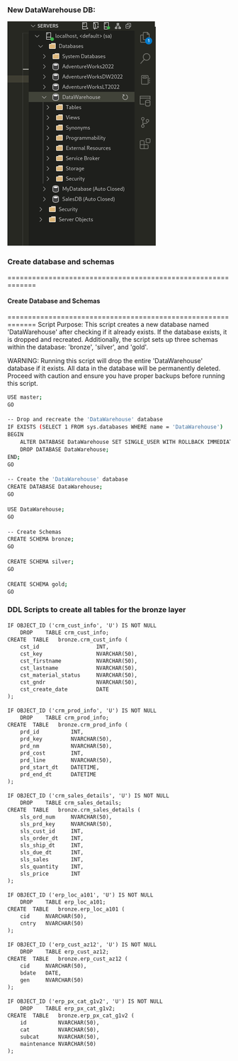 ### New DataWarehouse DB:

![Data Architecture](data_warehousedb.png)

### Create database and schemas

=============================================================
#### Create Database and Schemas
=============================================================
Script Purpose:
    This script creates a new database named 'DataWarehouse' after checking if it already exists. 
    If the database exists, it is dropped and recreated. Additionally, the script sets up three schemas 
    within the database: 'bronze', 'silver', and 'gold'.
	
WARNING:
    Running this script will drop the entire 'DataWarehouse' database if it exists. 
    All data in the database will be permanently deleted. Proceed with caution 
    and ensure you have proper backups before running this script.

``` sh
USE master;
GO

-- Drop and recreate the 'DataWarehouse' database
IF EXISTS (SELECT 1 FROM sys.databases WHERE name = 'DataWarehouse')
BEGIN
    ALTER DATABASE DataWarehouse SET SINGLE_USER WITH ROLLBACK IMMEDIATE;
    DROP DATABASE DataWarehouse;
END;
GO

-- Create the 'DataWarehouse' database
CREATE DATABASE DataWarehouse;
GO

USE DataWarehouse;
GO

-- Create Schemas
CREATE SCHEMA bronze;
GO

CREATE SCHEMA silver;
GO

CREATE SCHEMA gold;
GO
```


### DDL Scripts to create all tables for the bronze layer


```
IF OBJECT_ID ('crm_cust_info', 'U') IS NOT NULL
    DROP    TABLE crm_cust_info;
CREATE  TABLE   bronze.crm_cust_info (
    cst_id                  INT,
    cst_key                 NVARCHAR(50),
    cst_firstname           NVARCHAR(50),
    cst_lastname            NVARCHAR(50),
    cst_material_status     NVARCHAR(50),
    cst_gndr                NVARCHAR(50),
    cst_create_date         DATE
);

IF OBJECT_ID ('crm_prod_info', 'U') IS NOT NULL
    DROP    TABLE crm_prod_info;
CREATE  TABLE   bronze.crm_prod_info (
    prd_id          INT,
    prd_key         NVARCHAR(50),
    prd_nm          NVARCHAR(50),
    prd_cost        INT,
    prd_line        NVARCHAR(50),
    prd_start_dt    DATETIME,
    prd_end_dt      DATETIME
);

IF OBJECT_ID ('crm_sales_details', 'U') IS NOT NULL
    DROP    TABLE crm_sales_details;
CREATE  TABLE   bronze.crm_sales_details (
    sls_ord_num     NVARCHAR(50),
    sls_prd_key     NVARCHAR(50),
    sls_cust_id     INT,
    sls_order_dt    INT,
    sls_ship_dt     INT,
    sls_due_dt      INT,
    sls_sales       INT,
    sls_quantity    INT,
    sls_price       INT    
);

IF OBJECT_ID ('erp_loc_a101', 'U') IS NOT NULL
    DROP    TABLE erp_loc_a101;
CREATE  TABLE   bronze.erp_loc_a101 (
    cid     NVARCHAR(50),
    cntry   NVARCHAR(50)
);

IF OBJECT_ID ('erp_cust_az12', 'U') IS NOT NULL
    DROP    TABLE erp_cust_az12;
CREATE  TABLE   bronze.erp_cust_az12 (
    cid     NVARCHAR(50),
    bdate   DATE,
    gen     NVARCHAR(50)
);

IF OBJECT_ID ('erp_px_cat_g1v2', 'U') IS NOT NULL
    DROP    TABLE erp_px_cat_g1v2;
CREATE  TABLE   bronze.erp_px_cat_g1v2 (
    id          NVARCHAR(50),
    cat         NVARCHAR(50),
    subcat      NVARCHAR(50),
    maintenance NVARCHAR(50)
);
```
